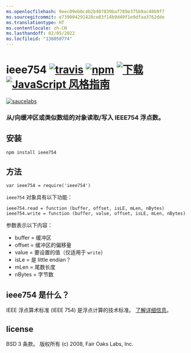```yaml
---
ms.openlocfilehash: 9eec09eb0c4b2b407839baf789e375b9ac48b9f7
ms.sourcegitcommit: e739004291428ce83f14b9d49f1e9dfaa3762dde
ms.translationtype: HT
ms.contentlocale: zh-CN
ms.lasthandoff: 02/05/2022
ms.locfileid: "138050774"
---
```

# <a name="ieee754-travistravis-imagetravis-url-npmnpm-imagenpm-url-downloadsdownloads-imagedownloads-url-javascript-style-guidestandard-imagestandard-url"></a>ieee754 [![travis][travis-image]][travis-url] [![npm][npm-image]][npm-url] [![下载][downloads-image]][downloads-url] [![JavaScript 风格指南][standard-image]][standard-url]

[travis-image]: https://img.shields.io/travis/feross/ieee754/master.svg
[travis-url]: https://travis-ci.org/feross/ieee754
[npm-image]: https://img.shields.io/npm/v/ieee754.svg
[npm-url]: https://npmjs.org/package/ieee754
[downloads-image]: https://img.shields.io/npm/dm/ieee754.svg
[downloads-url]: https://npmjs.org/package/ieee754
[standard-image]: https://img.shields.io/badge/code_style-standard-brightgreen.svg
[standard-url]: https://standardjs.com

[![saucelabs][saucelabs-image]][saucelabs-url]

[saucelabs-image]: https://saucelabs.com/browser-matrix/ieee754.svg
[saucelabs-url]: https://saucelabs.com/u/ieee754

### <a name="readwrite-ieee754-floating-point-numbers-fromto-a-buffer-or-array-like-object"></a>从/向缓冲区或类似数组的对象读取/写入 IEEE754 浮点数。

## <a name="install"></a>安装

```
npm install ieee754
```

## <a name="methods"></a>方法

`var ieee754 = require('ieee754')`

`ieee754` 对象具有以下功能：

```
ieee754.read = function (buffer, offset, isLE, mLen, nBytes)
ieee754.write = function (buffer, value, offset, isLE, mLen, nBytes)
```

参数表示以下内容：

- buffer = 缓冲区
- offset = 缓冲区的偏移量
- value = 要设置的值（仅适用于 `write`）
- isLe = 是 little endian？
- mLen = 尾数长度
- nBytes = 字节数

## <a name="what-is-ieee754"></a>ieee754 是什么？

IEEE 浮点算术标准 (IEEE 754) 是浮点计算的技术标准。 [了解详细信息](http://en.wikipedia.org/wiki/IEEE_floating_point)。

## <a name="license"></a>license

BSD 3 条款。 版权所有 (c) 2008, Fair Oaks Labs, Inc.
